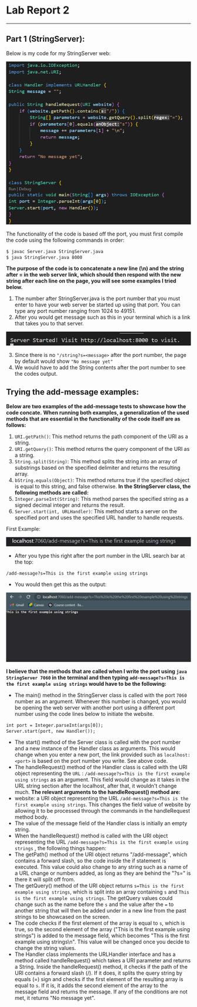 # Lab Report 2
***

## Part 1 (StringServer):
Below is my code for my StringServer web:

![Image](bnnt.png)

The functionality of the code is based off the port, you must first compile the code using the following commands in order:
```
$ javac Server.java StringServer.java
$ java StringServer.java 8000
```
**The purpose of the code is to concatenate a new line (\n) and the string after = in the web server link, which should then respond with the new string after each line on the page, you will see some examples I tried below.**

1. The number after StringServer.java is the port number that you must enter to have your web server be started up using that port. You can type any port number ranging from 1024 to 49151.
2. After you would get message such as this in your terminal which is a link that takes you to that server.

![Image](bnnt2.png) 

3. Since there is no `"/string?s=<message>` after the port number, the page by default would show `"No message yet"` 
4. We would have to add the String contents after the port number to see the codes output.

## Trying the add-message examples:
 **Below are two examples of the add-message tests to showcase how the code concate.**
 **When running both examples, a generalization of the used methods that are essential in the functionality of the code itself are as follows:**
1. `URI.getPath()`: This method returns the path component of the URI as a string.
2. `URI.getQuery()`: This method returns the query component of the URI as a string.
3. `String.split(String)`: This method splits the string into an array of substrings based on the specified delimiter and returns the resulting array.
4. `bString.equals(Object)`: This method returns true if the specified object is equal to this string, and false otherwise.
**In the StringServer class, the following methods are called:**
5. `Integer.parseInt(String)`: This method parses the specified string as a signed decimal integer and returns the result.
6. `Server.start(int, URLHandler)`: This method starts a server on the specified port and uses the specified URL handler to handle requests.

First Example:

![Image](bnnt3.png)

* After you type this right after the port number in the URL search bar at the top:
```
/add-message?s=This is the first example using strings
```
* You would then get this as the output:

![Image](bnnt4.png)

**I believe that the methods that are called when I write the port using `java StringServer 7060` in the terminal and then typing `add-message?s=This is the first example using strings` would have to be the following:**

* The main() method in the StringServer class is called with the port `7060` number as an argument. Whenever this number is changed, you would be opening the web server with another port using a different port number using the code lines below to initiate the website.
```
int port = Integer.parseInt(args[0]);
Server.start(port, new Handler());
```
* The start() method of the Server class is called with the port number and a new instance of the Handler class as arguments. This would change when you enter a new port, the link provided such as `localhost:<port>` is based on the port number you write. See above code.
* The handleRequest() method of the Handler class is called with the URI object representing the `URL` : `/add-message?s=This is the first example using strings` as an argument. This field would change as it takes in the URL string section after the localhost<port>, after that, it wouldn't change much.
**The relevant arguments to the handleRequest() method are:**
* website: a URI object representing the URL `/add-message?s=This is the first example using strings`. This changes the field value of website by allowing it to be processed through the commands in the handleRequest method body.
* The value of the message field of the Handler class is initially an empty string.
* When the handleRequest() method is called with the URI object representing the URL `/add-message?s=This is the first example using strings` , the following things happen:
* The getPath() method of the URI object returns "/add-message", which contains a forward slash, so the code inside the if statement is executed. This value could also change to any string such as a name of a URL change or numbers added, as long as they are behind the "?s=" is there it will split off from.
* The getQuery() method of the URI object returns `s=This is the first example using strings`, which is split into an array containing `s` and `This is the first example using strings`. The getQuery values could change such as the name before the `s` and the value after the `=` to another string that will then be added under in a new line from the past strings to be showcased on the screen.
* The code checks if the first element of the array is equal to `s`, which is true, so the second element of the array ("This is the first example using strings") is added to the message field, which becomes "This is the first example using strings\n". This value will be changed once you decide to change the string values.
* The Handler class implements the URLHandler interface and has a method called handleRequest() which takes a URI parameter and returns a String. Inside the handleRequest() method, it checks if the path of the URI contains a forward slash (/). If it does, it splits the query string by equals (=) sign and checks if the first element of the resulting array is equal to `s`. If it is, it adds the second element of the array to the message field and returns the message. If any of the conditions are not met, it returns "No message yet".
